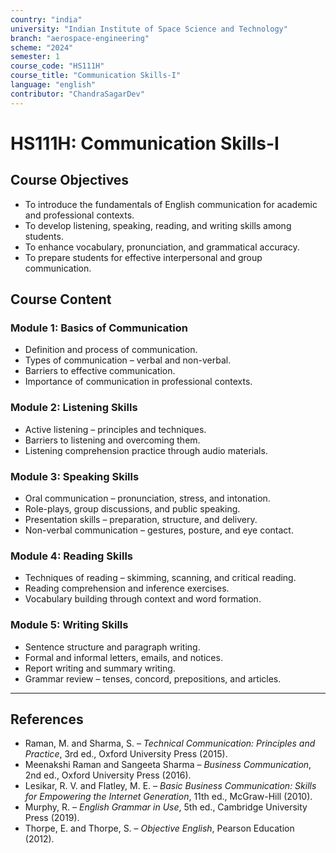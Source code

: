 ```yaml
---
country: "india"
university: "Indian Institute of Space Science and Technology"
branch: "aerospace-engineering"
scheme: "2024"
semester: 1
course_code: "HS111H"
course_title: "Communication Skills-I"
language: "english"
contributor: "ChandraSagarDev"
---
```


# HS111H: Communication Skills-I

## Course Objectives
* To introduce the fundamentals of English communication for academic and professional contexts.  
* To develop listening, speaking, reading, and writing skills among students.  
* To enhance vocabulary, pronunciation, and grammatical accuracy.  
* To prepare students for effective interpersonal and group communication.  

## Course Content

### Module 1: Basics of Communication
* Definition and process of communication.  
* Types of communication – verbal and non-verbal.  
* Barriers to effective communication.  
* Importance of communication in professional contexts.  

### Module 2: Listening Skills
* Active listening – principles and techniques.  
* Barriers to listening and overcoming them.  
* Listening comprehension practice through audio materials.  

### Module 3: Speaking Skills
* Oral communication – pronunciation, stress, and intonation.  
* Role-plays, group discussions, and public speaking.  
* Presentation skills – preparation, structure, and delivery.  
* Non-verbal communication – gestures, posture, and eye contact.  

### Module 4: Reading Skills
* Techniques of reading – skimming, scanning, and critical reading.  
* Reading comprehension and inference exercises.  
* Vocabulary building through context and word formation.  

### Module 5: Writing Skills
* Sentence structure and paragraph writing.  
* Formal and informal letters, emails, and notices.  
* Report writing and summary writing.  
* Grammar review – tenses, concord, prepositions, and articles.  

---

## References

* Raman, M. and Sharma, S. – *Technical Communication: Principles and Practice*, 3rd ed., Oxford University Press (2015).  
* Meenakshi Raman and Sangeeta Sharma – *Business Communication*, 2nd ed., Oxford University Press (2016).  
* Lesikar, R. V. and Flatley, M. E. – *Basic Business Communication: Skills for Empowering the Internet Generation*, 11th ed., McGraw-Hill (2010).  
* Murphy, R. – *English Grammar in Use*, 5th ed., Cambridge University Press (2019).  
* Thorpe, E. and Thorpe, S. – *Objective English*, Pearson Education (2012).
